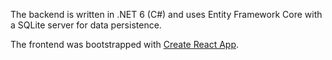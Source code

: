 The backend is written in .NET 6 (C#) and uses Entity Framework Core with a SQLite server for data persistence.

The frontend was bootstrapped with [Create React App](https://github.com/facebookincubator/create-react-app).